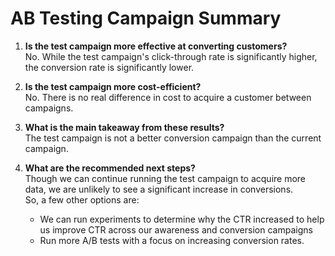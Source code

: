 # AB Testing Campaign Summary

1. <b>Is the test campaign more effective at converting customers?</b>  
No. While the test campaign's click-through rate is significantly higher, the conversion rate is significantly lower.
   
2. <b>Is the test campaign more cost-efficient?</b>  
No. There is no real difference in cost to acquire a customer between campaigns.
   
3. <b>What is the main takeaway from these results?</b>  
The test campaign is not a better conversion campaign than the current campaign.
  
4. <b>What are the recommended next steps?</b>  
Though we can continue running the test campaign to acquire more data, we are unlikely to see a significant increase in conversions.  
  So, a few other options are:
   - We can run experiments to determine why the CTR increased to help us improve CTR across our awareness and conversion campaigns  
   - Run more A/B tests with a focus on increasing conversion rates.
